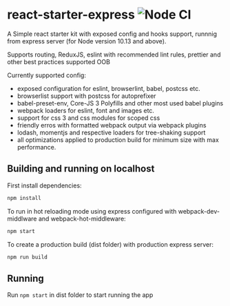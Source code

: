 # react-starter-express ![Node CI](https://github.com/amazingrv/react-starter-express/workflows/Node%20CI/badge.svg)

A Simple react starter kit with exposed config and hooks support, runnnig from express server (for Node version 10.13 and above).

Supports routing, ReduxJS, eslint with recommended lint rules, prettier and other best practices supported OOB

Currently supported config:

- exposed configuration for eslint, browserlint, babel, postcss etc.
- browserlist support with postcss for autoprefixer
- babel-preset-env, Core-JS 3 Polyfills and other most used babel plugins
- webpack loaders for eslint, font and images etc.
- support for css 3 and css modules for scoped css
- friendly erros with formatted webpack output via webpack plugins
- lodash, momentjs and respective loaders for tree-shaking support
- all optimizations applied to production build for minimum size with max performance.

## Building and running on localhost

First install dependencies:

```sh
npm install
```

To run in hot reloading mode using express configured with webpack-dev-middlware and webpack-hot-middleware:

```sh
npm start
```

To create a production build (dist folder) with production express server:

```sh
npm run build
```

## Running

Run `npm start` in dist folder to start running the app
